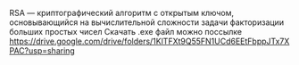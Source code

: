 RSA — криптографический алгоритм с открытым ключом, основывающийся на вычислительной сложности задачи факторизации больших простых чисел
Скачать .exe файл можно поссылке 
https://drive.google.com/drive/folders/1KlTFXt9Q55FN1UCd6EEtFbppJTx7XPAC?usp=sharing
